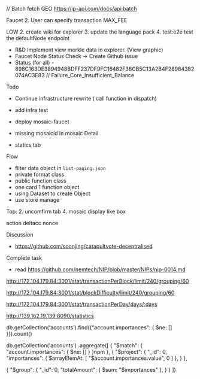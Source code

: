 // Batch fetch GEO
https://ip-api.com/docs/api:batch

Faucet
2. User can specify transaction MAX_FEE

LOW
2. create wiki for explorer
3. update the language pack
4. test:e2e test the defaultNode endpoint
- R&D Implement view merkle data in explorer. (View graphic)
- Faucet Node Status Check -> Create Github issue
- Status (for all) - 898C163DE3894948BDFF237DF9FC16482F38CB5C13A2B4F28984382074AC3E83 // Failure_Core_Insufficient_Balance

Todo
- Continue infrastructure rewrite ( call function in dispatch)
- add infra test

- deploy mosaic-faucet

- missing mosaicid in mosaic Detail
- statics tab


Flow
- fliter data object in `list-paging.json`
- private format class
- public function class
- one card 1 function object
- using Dataset to create Object
- use store manage

Top:
2. uncomfirm tab
4. mosaic display like box

action
deltacc
nonce

Discussion
- https://github.com/soonjing/catapultvote-decentralised



Complete task
- read https://github.com/nemtech/NIP/blob/master/NIPs/nip-0014.md


http://172.104.179.84:3001/stat/transactionPerBlock/limit/240/grouping/60

http://172.104.179.84:3001/stat/blockDifficulty/limit/240/grouping/60

http://172.104.179.84:3001/stat/transactionPerDay/days/:days

http://139.162.19.139:8090/statistics

db.getCollection('accounts').find({"account.importances": { $ne: [] }}).count()

db.getCollection('accounts')
.aggregate([
{
        "$match": {
            "account.importances": { $ne: [] }
        }npm
 },
 {
         "$project": {
             "_id": 0,
            "importances": { $arrayElemAt: [ "$account.importances.value", 0 ] },
        }
     },

 {
       "$group":
         {
           "_id": 0,
           "totalAmount": { $sum: "$importances" },
         }
     }
])